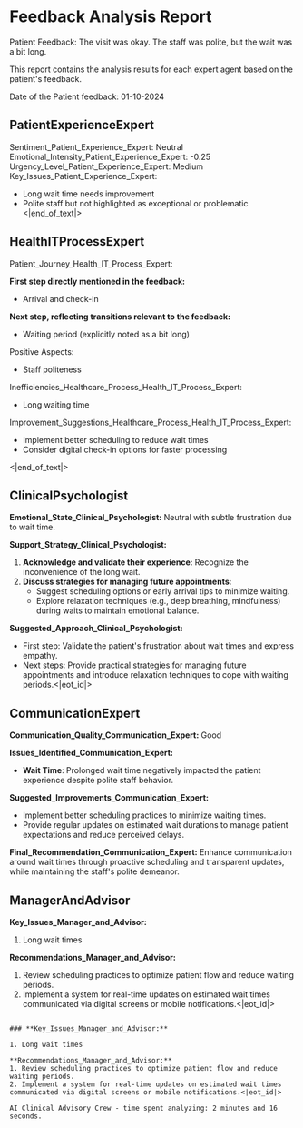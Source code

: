 # Feedback Analysis Report

Patient Feedback: The visit was okay. The staff was polite, but the wait was a bit long.

This report contains the analysis results for each expert agent based on the patient's feedback.

Date of the Patient feedback: 01-10-2024

## PatientExperienceExpert

Sentiment_Patient_Experience_Expert: Neutral
Emotional_Intensity_Patient_Experience_Expert: -0.25
Urgency_Level_Patient_Experience_Expert: Medium
Key_Issues_Patient_Experience_Expert:
- Long wait time needs improvement 
- Polite staff but not highlighted as exceptional or problematic  
<|end_of_text|>
## HealthITProcessExpert

Patient_Journey_Health_IT_Process_Expert:

**First step directly mentioned in the feedback:**
- Arrival and check-in

**Next step, reflecting transitions relevant to the feedback:**
- Waiting period (explicitly noted as a bit long)

Positive Aspects:
- Staff politeness

Inefficiencies_Healthcare_Process_Health_IT_Process_Expert:
- Long waiting time

Improvement_Suggestions_Healthcare_Process_Health_IT_Process_Expert:
- Implement better scheduling to reduce wait times
- Consider digital check-in options for faster processing
  
<|end_of_text|>
## ClinicalPsychologist

**Emotional_State_Clinical_Psychologist:** Neutral with subtle frustration due to wait time.

**Support_Strategy_Clinical_Psychologist:**
1. **Acknowledge and validate their experience**: Recognize the inconvenience of the long wait.
2. **Discuss strategies for managing future appointments**:
   - Suggest scheduling options or early arrival tips to minimize waiting.
   - Explore relaxation techniques (e.g., deep breathing, mindfulness) during waits to maintain emotional balance.

**Suggested_Approach_Clinical_Psychologist:**
- First step: Validate the patient's frustration about wait times and express empathy.
- Next steps: Provide practical strategies for managing future appointments and introduce relaxation techniques to cope with waiting periods.<|eot_id|>
## CommunicationExpert

**Communication_Quality_Communication_Expert:** Good

**Issues_Identified_Communication_Expert:**
- **Wait Time**: Prolonged wait time negatively impacted the patient experience despite polite staff behavior.

**Suggested_Improvements_Communication_Expert:**
- Implement better scheduling practices to minimize waiting times.
- Provide regular updates on estimated wait durations to manage patient expectations and reduce perceived delays.

**Final_Recommendation_Communication_Expert:** Enhance communication around wait times through proactive scheduling and transparent updates, while maintaining the staff's polite demeanor.
## ManagerAndAdvisor

**Key_Issues_Manager_and_Advisor:**
1. Long wait times

**Recommendations_Manager_and_Advisor:**
1. Review scheduling practices to optimize patient flow and reduce waiting periods.
2. Implement a system for real-time updates on estimated wait times communicated via digital screens or mobile notifications.<|eot_id|>
```

### **Key_Issues_Manager_and_Advisor:**

1. Long wait times

**Recommendations_Manager_and_Advisor:**
1. Review scheduling practices to optimize patient flow and reduce waiting periods.
2. Implement a system for real-time updates on estimated wait times communicated via digital screens or mobile notifications.<|eot_id|>

AI Clinical Advisory Crew - time spent analyzing: 2 minutes and 16 seconds.
